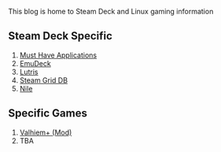 This blog is home to Steam Deck and Linux gaming information


## Steam Deck Specific  

1. [Must Have Applications](https://honkinwaffles.github.io/Steam-Deck/applications)
1. [EmuDeck](https://honkinwaffles.github.io/Steam-Deck/emudeck)
1. [Lutris](https://honkinwaffles.github.io/Steam-Deck/lutris)
1. [Steam Grid DB](https://honkinwaffles.github.io/Steam-Deck/steam-grid-db)
1. [Nile](https://honkinwaffles.github.io/Steam-Deck/nile)

## Specific Games
1. [Valhiem+ (Mod)](https://honkinwaffles.github.io/Steam-Deck/valheim-plus)
1. TBA
